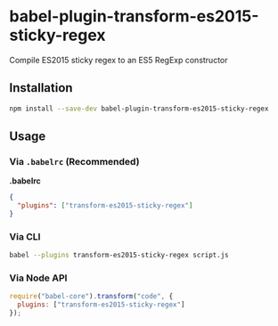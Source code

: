 # babel-plugin-transform-es2015-sticky-regex

Compile ES2015 sticky regex to an ES5 RegExp constructor

## Installation

```sh
npm install --save-dev babel-plugin-transform-es2015-sticky-regex
```

## Usage

### Via `.babelrc` (Recommended)

**.babelrc**

```json
{
  "plugins": ["transform-es2015-sticky-regex"]
}
```

### Via CLI

```sh
babel --plugins transform-es2015-sticky-regex script.js
```

### Via Node API

```javascript
require("babel-core").transform("code", {
  plugins: ["transform-es2015-sticky-regex"]
});
```
